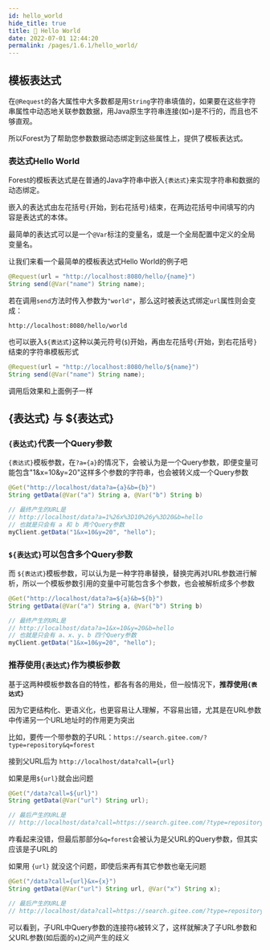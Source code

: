 ```yaml
---
id: hello_world
hide_title: true
title: 🍬 Hello World
date: 2022-07-01 12:44:20
permalink: /pages/1.6.1/hello_world/
---
```


## 模板表达式

在`@Request`的各大属性中大多数都是用`String`字符串填值的，如果要在这些字符串属性中动态地关联参数数据，用Java原生字符串连接(如`+`)是不行的，而且也不够直观。

所以Forest为了帮助您参数数据动态绑定到这些属性上，提供了模板表达式。

### 表达式Hello World

Forest的模板表达式是在普通的Java字符串中嵌入`{表达式}`来实现字符串和数据的动态绑定。

嵌入的表达式由左花括号`{`开始，到右花括号`}`结束，在两边花括号中间填写的内容是表达式的本体。

最简单的表达式可以是一个`@Var`标注的变量名，或是一个全局配置中定义的全局变量名。

让我们来看一个最简单的模板表达式Hello World的例子吧

```java
@Request(url = "http://localhost:8080/hello/{name}")
String send(@Var("name") String name);
```

若在调用`send`方法时传入参数为`"world"`，那么这时被表达式绑定`url`属性则会变成：

    http://localhost:8080/hello/world

也可以嵌入`${表达式}`这种以美元符号(`$`)开始，再由左花括号`{`开始，到右花括号`}`结束的字符串模板形式

```java
@Request(url = "http://localhost:8080/hello/${name}")
String send(@Var("name") String name);
```

调用后效果和上面例子一样

## {表达式} 与 ${表达式}

### `{表达式}`代表一个Query参数

`{表达式}`模板参数，在`?a={a}`的情况下，会被认为是一个Query参数，即便变量可能包含"1&x=10&y=20"这样多个参数的字符串，也会被转义成一个Query参数

```java
@Get("http://localhost/data?a={a}&b={b}")
String getData(@Var("a") String a, @Var("b") String b)
```

```java
// 最终产生的URL是
// http://localhost/data?a=1%26x%3D10%26y%3D20&b=hello
// 也就是只会有 a 和 b 两个Query参数
myClient.getData("1&x=10&y=20", "hello");
```

### `${表达式}`可以包含多个Query参数

而 `${表达式}`模板参数，可以认为是一种字符串替换，替换完再对URL参数进行解析，所以一个模板参数引用的变量中可能包含多个参数，也会被解析成多个参数

```java
@Get("http://localhost/data?a=${a}&b=${b}")
String getData(@Var("a") String a, @Var("b") String b)
```

```java
// 最终产生的URL是
// http://localhost/data?a=1&x=10&y=20&b=hello
// 也就是只会有 a、x、y、b 四个Query参数
myClient.getData("1&x=10&y=20", "hello");
```

### 推荐使用`{表达式}`作为模板参数

基于这两种模板参数各自的特性，都各有各的用处，但一般情况下，<b>推荐使用`{表达式}`</b>

因为它更结构化、更语义化，也更容易让人理解，不容易出错，尤其是在URL参数中传递另一个URL地址时的作用更为突出

比如，要传一个带参数的子URL：`https://search.gitee.com/?type=repository&q=forest`

接到父URL后为 `http://localhost/data?call={url}`

如果是用`${url}`就会出问题

```java
@Get("/data?call=${url}")
String getData(@Var("url") String url);

// 最后产生的URL是
// http://localhost/data?call=https://search.gitee.com/?type=repository&q=forest
```
咋看起来没错，但最后那部分`&q=forest`会被认为是父URL的Query参数，但其实应该是子URL的

如果用 `{url}` 就没这个问题，即使后来再有其它参数也毫无问题

```java
@Get("/data?call={url}&x={x}")
String getData(@Var("url") String url, @Var("x") String x);

// 最后产生的URL是
// http://localhost/data?call=https://search.gitee.com/?type=repository%26q=forest&x=xxx
```

可以看到，子URL中Query参数的连接符`&`被转义了，这样就解决了子URL参数和父URL参数(如后面的`x`)之间产生的歧义


